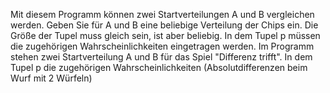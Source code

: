 Mit diesem Programm können zwei Startverteilungen A und B vergleichen werden.
Geben Sie für A und B eine beliebige Verteilung der Chips ein. Die Größe der Tupel muss gleich sein, ist aber beliebig.
In dem Tupel p müssen die zugehörigen Wahrscheinlichkeiten eingetragen werden.
Im Programm stehen zwei Startverteilung A und B für das Spiel "Differenz trifft". 
In dem Tupel p die zugehörigen Wahrscheinlichkeiten (Absolutdifferenzen beim Wurf mit 2 Würfeln)
